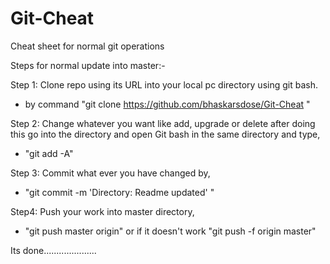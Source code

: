 # Git-Cheat
Cheat sheet for normal git operations

Steps for normal update into master:-

Step 1: Clone repo using its URL into your local pc directory using git bash.

* by command "git clone  https://github.com/bhaskarsdose/Git-Cheat "

Step 2: Change whatever you want like add, upgrade or delete after doing this go into the directory and open Git bash in the same directory and type,

*  "git add -A"

Step 3: Commit what ever you have changed by,

* "git commit -m 'Directory: Readme updated' "

Step4: Push your work into master directory,

* "git push master origin" or if it doesn't work "git push -f origin master"

Its done.....................